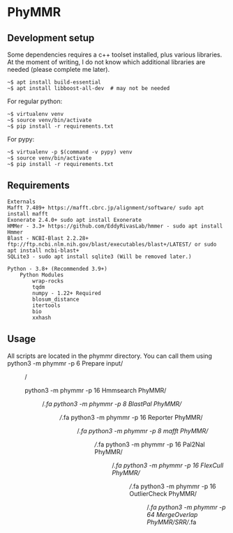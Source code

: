 # PhyMMR

## Development setup

Some dependencies requires a c++ toolset installed, plus various libraries. At the
moment of writing, I do not know which additional libraries are needed (please complete
me later).

	~$ apt install build-essential
	~$ apt install libboost-all-dev  # may not be needed

For regular python:

	~$ virtualenv venv
	~$ source venv/bin/activate
	~$ pip install -r requirements.txt

For pypy:

	~$ virtualenv -p $(command -v pypy) venv
	~$ source venv/bin/activate
	~$ pip install -r requirements.txt

## Requirements
	
	Externals
	Mafft 7.489+ https://mafft.cbrc.jp/alignment/software/ sudo apt install mafft
	Exonerate 2.4.0+ sudo apt install Exonerate
	HMMer - 3.3+ https://github.com/EddyRivasLab/hmmer - sudo apt install Hmmer
	Blast - NCBI-Blast 2.2.28+ ftp://ftp.ncbi.nlm.nih.gov/blast/executables/blast+/LATEST/ or sudo apt install ncbi-blast+
	SQLite3 - sudo apt install sqlite3 (Will be removed later.)
	
	Python - 3.8+ (Recommended 3.9+)
		Python Modules
			wrap-rocks
			tqdm
			numpy - 1.22+ Required
			blosum_distance
			itertools
			bio
			xxhash

## Usage

All scripts are located in the phymmr directory. You can call them using
python3 -m phymmr -p 6 Prepare input/<DIR>/

python3 -m phymmr -p 16 Hmmsearch PhyMMR/<DIR>/*.fa
python3 -m phymmr -p 8 BlastPal PhyMMR/<DIR>/*.fa
python3 -m phymmr -p 16 Reporter PhyMMR/<DIR>/*.fa
python3 -m phymmr -p 8 mafft PhyMMR/<DIR>/*.fa
python3 -m phymmr -p 16 Pal2Nal PhyMMR/<DIR>/*.fa
python3 -m phymmr -p 16 FlexCull PhyMMR/<DIR>/*.fa
python3 -m phymmr -p 16 OutlierCheck PhyMMR/<DIR>/*.fa
python3 -m phymmr -p 64 MergeOverlap PhyMMR/SRR/*.fa

